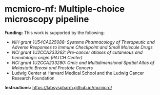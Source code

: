 # mcmicro-nf: Multiple-choice microscopy pipeline

**Funding:** This work is supported by the following:

* *NIH grant 1U54CA225088: Systems Pharmacology of Therapeutic and Adverse Responses to Immune Checkpoint and Small Molecule Drugs* 
* *NCI grant 1U2CCA233262: Pre-cancer atlases of cutaneous and hematologic origin (PATCH Center)*
* *NCI grant 1U2CCA233280:  Omic and Multidimensional Spatial Atlas of Metastatic Breast and Prostate Cancers*
* Ludwig Center at Harvard Medical School and the Ludwig Cancer Research Foundation

**Instructions:** https://labsyspharm.github.io/mcmicro/

